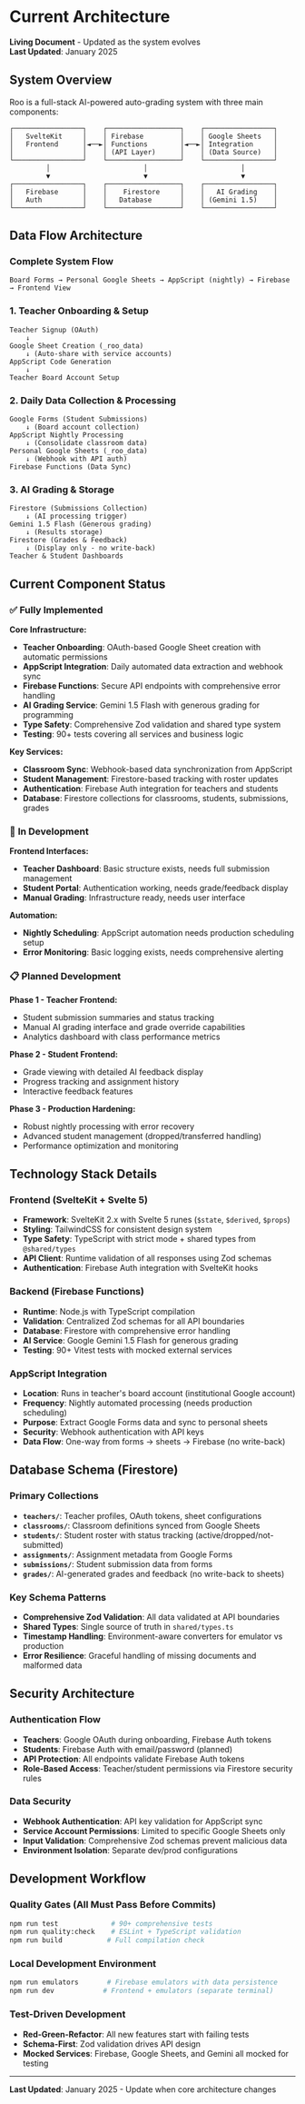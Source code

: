 # Current Architecture

**Living Document** - Updated as the system evolves  
**Last Updated**: January 2025

## System Overview

Roo is a full-stack AI-powered auto-grading system with three main components:

```
┌─────────────────┐    ┌──────────────────┐    ┌─────────────────┐
│   SvelteKit     │    │ Firebase         │    │ Google Sheets   │
│   Frontend      │◄──►│ Functions        │◄──►│ Integration     │
│                 │    │ (API Layer)      │    │ (Data Source)   │
└─────────────────┘    └──────────────────┘    └─────────────────┘
         │                       │                       │
         ▼                       ▼                       ▼
┌─────────────────┐    ┌──────────────────┐    ┌─────────────────┐
│   Firebase      │    │    Firestore     │    │   AI Grading    │
│   Auth          │    │   Database       │    │ (Gemini 1.5)    │
└─────────────────┘    └──────────────────┘    └─────────────────┘
```

## Data Flow Architecture

### **Complete System Flow**
```
Board Forms → Personal Google Sheets → AppScript (nightly) → Firebase → Frontend View
```

### **1. Teacher Onboarding & Setup**
```
Teacher Signup (OAuth)
    ↓
Google Sheet Creation (_roo_data)
    ↓ (Auto-share with service accounts)
AppScript Code Generation
    ↓
Teacher Board Account Setup
```

### **2. Daily Data Collection & Processing**
```
Google Forms (Student Submissions)
    ↓ (Board account collection)
AppScript Nightly Processing
    ↓ (Consolidate classroom data)
Personal Google Sheets (_roo_data)
    ↓ (Webhook with API auth)
Firebase Functions (Data Sync)
```

### **3. AI Grading & Storage**
```
Firestore (Submissions Collection)
    ↓ (AI processing trigger)
Gemini 1.5 Flash (Generous grading)
    ↓ (Results storage)
Firestore (Grades & Feedback)
    ↓ (Display only - no write-back)
Teacher & Student Dashboards
```

## Current Component Status

### ✅ **Fully Implemented**

**Core Infrastructure:**
- **Teacher Onboarding**: OAuth-based Google Sheet creation with automatic permissions
- **AppScript Integration**: Daily automated data extraction and webhook sync
- **Firebase Functions**: Secure API endpoints with comprehensive error handling
- **AI Grading Service**: Gemini 1.5 Flash with generous grading for programming
- **Type Safety**: Comprehensive Zod validation and shared type system
- **Testing**: 90+ tests covering all services and business logic

**Key Services:**
- **Classroom Sync**: Webhook-based data synchronization from AppScript
- **Student Management**: Firestore-based tracking with roster updates
- **Authentication**: Firebase Auth integration for teachers and students
- **Database**: Firestore collections for classrooms, students, submissions, grades

### 🚧 **In Development**

**Frontend Interfaces:**
- **Teacher Dashboard**: Basic structure exists, needs full submission management
- **Student Portal**: Authentication working, needs grade/feedback display
- **Manual Grading**: Infrastructure ready, needs user interface

**Automation:**
- **Nightly Scheduling**: AppScript automation needs production scheduling setup
- **Error Monitoring**: Basic logging exists, needs comprehensive alerting

### 📋 **Planned Development**

**Phase 1 - Teacher Frontend:**
- Student submission summaries and status tracking
- Manual AI grading interface and grade override capabilities  
- Analytics dashboard with class performance metrics

**Phase 2 - Student Frontend:**
- Grade viewing with detailed AI feedback display
- Progress tracking and assignment history
- Interactive feedback features

**Phase 3 - Production Hardening:**
- Robust nightly processing with error recovery
- Advanced student management (dropped/transferred handling)
- Performance optimization and monitoring

## Technology Stack Details

### **Frontend (SvelteKit + Svelte 5)**
- **Framework**: SvelteKit 2.x with Svelte 5 runes (`$state`, `$derived`, `$props`)
- **Styling**: TailwindCSS for consistent design system
- **Type Safety**: TypeScript with strict mode + shared types from `@shared/types`
- **API Client**: Runtime validation of all responses using Zod schemas
- **Authentication**: Firebase Auth integration with SvelteKit hooks

### **Backend (Firebase Functions)**
- **Runtime**: Node.js with TypeScript compilation
- **Validation**: Centralized Zod schemas for all API boundaries
- **Database**: Firestore with comprehensive error handling
- **AI Service**: Google Gemini 1.5 Flash for generous grading
- **Testing**: 90+ Vitest tests with mocked external services

### **AppScript Integration**
- **Location**: Runs in teacher's board account (institutional Google account)
- **Frequency**: Nightly automated processing (needs production scheduling)
- **Purpose**: Extract Google Forms data and sync to personal sheets
- **Security**: Webhook authentication with API keys
- **Data Flow**: One-way from forms → sheets → Firebase (no write-back)

## Database Schema (Firestore)

### **Primary Collections**
- **`teachers/`**: Teacher profiles, OAuth tokens, sheet configurations
- **`classrooms/`**: Classroom definitions synced from Google Sheets
- **`students/`**: Student roster with status tracking (active/dropped/not-submitted)
- **`assignments/`**: Assignment metadata from Google Forms
- **`submissions/`**: Student submission data from forms
- **`grades/`**: AI-generated grades and feedback (no write-back to sheets)

### **Key Schema Patterns**
- **Comprehensive Zod Validation**: All data validated at API boundaries
- **Shared Types**: Single source of truth in `shared/types.ts`
- **Timestamp Handling**: Environment-aware converters for emulator vs production
- **Error Resilience**: Graceful handling of missing documents and malformed data

## Security Architecture

### **Authentication Flow**
- **Teachers**: Google OAuth during onboarding, Firebase Auth tokens
- **Students**: Firebase Auth with email/password (planned)
- **API Protection**: All endpoints validate Firebase Auth tokens
- **Role-Based Access**: Teacher/student permissions via Firestore security rules

### **Data Security**
- **Webhook Authentication**: API key validation for AppScript sync
- **Service Account Permissions**: Limited to specific Google Sheets only
- **Input Validation**: Comprehensive Zod schemas prevent malicious data
- **Environment Isolation**: Separate dev/prod configurations

## Development Workflow

### **Quality Gates (All Must Pass Before Commits)**
```bash
npm run test             # 90+ comprehensive tests
npm run quality:check    # ESLint + TypeScript validation  
npm run build           # Full compilation check
```

### **Local Development Environment**
```bash
npm run emulators       # Firebase emulators with data persistence
npm run dev            # Frontend + emulators (separate terminal)
```

### **Test-Driven Development**
- **Red-Green-Refactor**: All new features start with failing tests
- **Schema-First**: Zod validation drives API design
- **Mocked Services**: Firebase, Google Sheets, and Gemini all mocked for testing

---

**Last Updated**: January 2025 - Update when core architecture changes